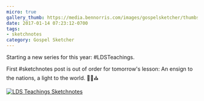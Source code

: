 ```yaml
---
micro: true
gallery_thumb: https://media.bennorris.com/images/gospelsketcher/thumbs/hinckley-teachings-2.jpg
date: 2017-01-14 07:23:12-0700
tags:
- sketchnotes
category: Gospel Sketcher
---
```


Starting a new series for this year: #LDSTeachings.

First #sketchnotes post is out of order for tomorrow's lesson: An ensign to the nations, a light to the world. ✍🏼⛪️

[![LDS Teachings Sketchnotes](https://media.bennorris.com/images/gospelsketcher/general/hinckley-teachings-2.jpg)](https://media.bennorris.com/images/gospelsketcher/general/hinckley-teachings-2.jpg)